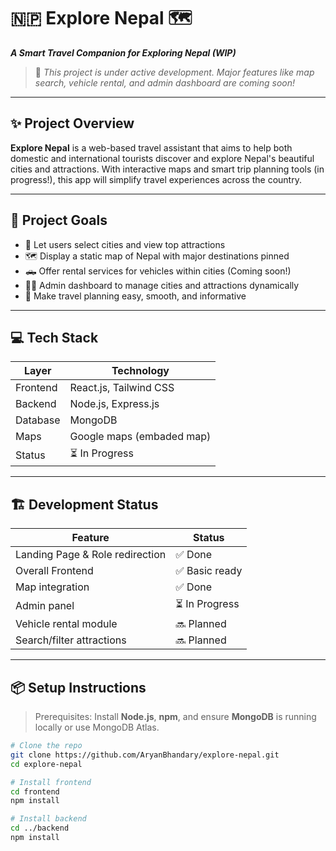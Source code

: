 # 🇳🇵 Explore Nepal 🗺️  
**_A Smart Travel Companion for Exploring Nepal (WIP)_**

> 🚧 _This project is under active development. Major features like map search, vehicle rental, and admin dashboard are coming soon!_

---

## ✨ Project Overview

**Explore Nepal** is a web-based travel assistant that aims to help both domestic and international tourists discover and explore Nepal's beautiful cities and attractions. With interactive maps and smart trip planning tools (in progress!), this app will simplify travel experiences across the country.

---

## 🧠 Project Goals

- 📍 Let users select cities and view top attractions  
- 🗺️ Display a static map of Nepal with major destinations pinned  
- 🛻 Offer rental services for vehicles within cities (Coming soon!)  
- 🧑‍💼 Admin dashboard to manage cities and attractions dynamically  
- 🎯 Make travel planning easy, smooth, and informative

---

## 💻 Tech Stack

| Layer        | Technology                |
|--------------|---------------------------|
| Frontend     | React.js, Tailwind CSS    |
| Backend      | Node.js, Express.js       |
| Database     | MongoDB                   |
| Maps         | Google maps (embaded map) |
| Status       | ⏳ In Progress            |

---

## 🏗️ Development Status

| Feature                          | Status        |
|----------------------------------|---------------|
| Landing Page & Role redirection | ✅ Done        |
| Overall Frontend                | ✅ Basic ready |
| Map integration                 | ✅ Done        |
| Admin panel                     | ⏳ In Progress |
| Vehicle rental module           | 🔜 Planned     |
| Search/filter attractions       | 🔜 Planned     |

---

## 📦 Setup Instructions

> Prerequisites: Install **Node.js**, **npm**, and ensure **MongoDB** is running locally or use MongoDB Atlas.

```bash
# Clone the repo
git clone https://github.com/AryanBhandary/explore-nepal.git
cd explore-nepal

# Install frontend
cd frontend
npm install

# Install backend
cd ../backend
npm install
